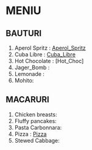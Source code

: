 # MENIU 

## BAUTURI 

1.  Aperol Spritz : [Aperol_Spritz](./BAUTURI/Aperol_Spritz.md)  
2.  Cuba Libre : [Cuba_Libre](./BAUTURI/Cuba_Libre.md)
3.  Hot Chocolate : [Hot_Choc]
4.  Jager_Bomb :
5.  Lemonade :
6.  Mohito:    

## MACARURI

1. Chicken breasts:
2. Fluffy pancakes:
3. Pasta Carbonnara:
4. Pizza : [Pizza](./MANCARE/pizza.md)
5. Stewed Cabbage: